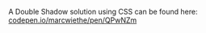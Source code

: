 A Double Shadow solution using CSS can be found here: [codepen.io/marcwiethe/pen/QPwNZm](https://codepen.io/marcwiethe/pen/QPwNZm)

